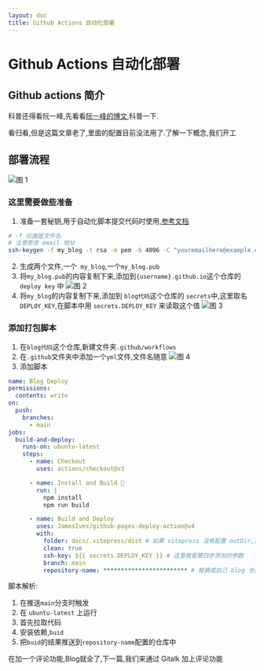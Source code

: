 ```yaml
---
layout: doc
title: Github Actions 自动化部署
---
```

# Github Actions 自动化部署

## Github actions 简介

科普还得看阮一峰,先看看[阮一峰的博文](https://www.ruanyifeng.com/blog/2019/09/getting-started-with-github-actions.html),科普一下.

看归看,但是这篇文章老了,里面的配置目前没法用了.了解一下概念,我们开工

## 部署流程
![图 1](/images/ci_blog/e26e76f06722b1822bea626420f60f51570464fd08589fc1711a076a3d629649.png)  

### 这里需要做些准备
1. 准备一套秘钥,用于自动化脚本提交代码时使用,[参考文档](https://github.com/JamesIves/github-pages-deploy-action/tree/dev#using-an-ssh-deploy-key-)
```bash
# -f 后面是文件名
# 注意修改 email 地址
ssh-keygen -f my_blog -t rsa -m pem -b 4096 -C "youremailhere@example.com" -N ""
```
2. 生成两个文件,一个` my_blog`,一个`my_blog.pub`
3. 将`my_blog.pub`的内容复制下来,添加到`{username}.github.io`这个仓库的 `deploy key` 中
![图 2](/images/ci_blog/99efcc115b99f31739ac3054a02caf90595aeca7f2b42cc47de2f39ef4212de2.png)  
4. 将`my_blog`的内容复制下来,添加到 `blog代码`这个仓库的 `secrets`中,这里取名`DEPLOY_KEY`,在脚本中用 `secrets.DEPLOY_KEY` 来读取这个值
![图 3](/images/ci_blog/46a1d4b0e3de3c311969c46e4cf7db8a8599fb8a282eb5c39aa339b3dc042a18.png)  

### 添加打包脚本
1. 在`blog代码`这个仓库,新建文件夹`.github/workflows`
2. 在`.github`文件夹中添加一个`yml`文件,文件名随意
![图 4](/images/ci_blog/d244c34976e98218dba9be8a550eb9a33eac925164d66c913d544e7db806ffa9.png)  
3. 添加脚本
```yml
name: Blog Deploy
permissions:
  contents: write
on:
  push:
    branches:
      - main
jobs:
  build-and-deploy:
    runs-on: ubuntu-latest
    steps:
      - name: Checkout
        uses: actions/checkout@v3

      - name: Install and Build 🔧
        run: |
          npm install
          npm run build

      - name: Build and Deploy
        uses: JamesIves/github-pages-deploy-action@v4
        with:
          folder: docs/.vitepress/dist # 如果 vitepress 没有配置 outDir,这里就是这个值,如果配置了 outDir ,这里就填写打包输出目录
          clean: true
          ssh-key: ${{ secrets.DEPLOY_KEY }} # 这里就是第四步添加的参数
          branch: main
          repository-name: ************************ # 替换成自己 blog 仓库,如 username/username.github.io
```

脚本解析:
1. 在推送`main`分支时触发
2. 在 `ubuntu-latest` 上运行
3. 首先拉取代码
4. 安装依赖,`buid`
5. 把`buid`的结果推送到`repository-name`配置的仓库中

在加一个评论功能,Blog就全了,下一篇,我们来通过 Gitalk 加上评论功能